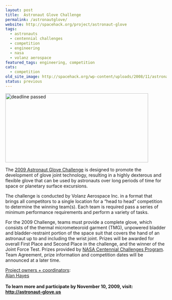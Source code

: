 ```yaml
---
layout: post
title:  Astronaut Glove Challenge
permalink: /astronautglove/
website: http://spacehack.org/project/astronaut-glove
tags: 
  - astronauts
  - centennial challenges
  - competition
  - engineering
  - nasa
  - volanz aerospace
featured_tags: engineering, competition
cats: 
  - competition
old_site_image: http://spacehack.org/wp-content/uploads/2008/11/astronautglove.jpg
status: previous
---
```


<div class = "scrape-from-old-wordpress">

<p><img class="alignnone size-full wp-image-1392" title="" src="http://spacehack.org/wp-content/uploads/2007/11/astronautglove_dead.jpg" alt="deadline passed" width="446" height="216" srcset="http://spacehack.org/wp-content/uploads/2007/11/astronautglove_dead-310x150.jpg 310w, http://spacehack.org/wp-content/uploads/2007/11/astronautglove_dead.jpg 446w" sizes="(max-width: 446px) 100vw, 446px" /></p>
<p>The <a href="http://astronaut-glove.us">2009 Astronaut Glove Challenge</a> is designed to promote the development of glove joint technology, resulting in a highly dexterous and flexible glove that can be used by astronauts over long periods of time for space or planetary surface excursions.</p>
<p>The challenge is conducted by Volanz Aerospace Inc. in a format that brings all competitors to a single location for a &#8220;head to head&#8221; competition to determine the winning team(s). Each team is required pass a series of minimum performance requirements and perform a variety of tasks.</p>
<p>For the 2009 Challenge, teams must provide a complete glove, which consists of the thermal micrometeoroid garment (TMG), unpowered bladder and bladder-restraint portion of the space suit that covers the hand of an astronaut up to and including the wrist joint. Prizes will be awarded for overall First Place and Second Place in the challenge, and the winner of the Joint Force Test. Prizes provided by <a href="http://centennialchallenges.nasa.gov/index.htm">NASA Centennial Challenges Program</a>. Team Agreement, prize information and competition dates will be announced at a later time.</p>
<p><span style="text-decoration: underline;">Project owners + coordinators</span>:<br />
<a href="mailto:ahayes@juno.com">Alan Hayes</a><br />
<!--supplement--><br />
<strong>To learn more and participate by November 10, 2009, visit: <a href="http://astronaut-glove.us">http://astronaut-glove.us</a></strong></p>


</div>